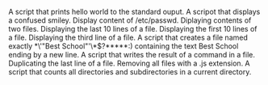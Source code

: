 A script that prints hello world to the standard ouput.
A scripot that displays a confused smiley.
Display content of /etc/passwd.
Diplaying contents of two files.
Displaying the last 10 lines of a file.
Displaying the first 10 lines of a file.
Displaying the third line of a file.
A script that creates a file named exactly \*\\'"Best School"\'\\*$\?\*\*\*\*\*:) containing the text Best School ending by a new line.
A script that writes the result of a command in a file.
Duplicating the last line of a file.
Removing all files with a .js extension.
A script that counts all directories and subdirectories in a current directory.
